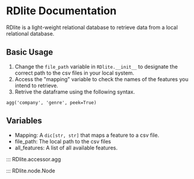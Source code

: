 # RDlite Documentation
RDlite is a light-weight relational database to retrieve data from a local relational database.

## Basic Usage
1. Change the `file_path` variable in `RDlite.__init__` to designate the correct path to the csv files in your local system.
2. Access the "mapping" variable to check the names of the features you intend to retrieve.
3. Retrive the dataframe using the following syntax.
```
agg('company', 'genre', peek=True)
```

## Variables
- Mapping: A `dic[str, str]` that maps a feature to a csv file.
- file_path: The local path to the csv files
- all_features: A list of all available features.

::: RDlite.accessor.agg

::: RDlite.node.Node